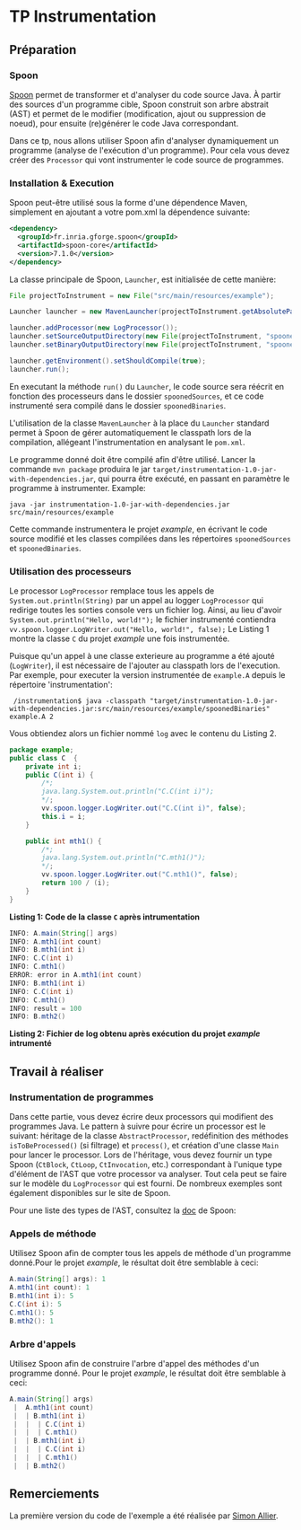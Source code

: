 # TP Instrumentation

## Préparation

### Spoon

[Spoon](http://spoon.gforge.inria.fr/) permet de transformer et d'analyser du code source Java. À partir des sources d'un programme cible, Spoon construit son arbre abstrait (AST) et permet de le modifier (modification, ajout ou suppression de noeud), pour ensuite (re)générer le code Java correspondant.

Dans ce tp, nous allons utiliser Spoon afin d'analyser dynamiquement un programme (analyse de l'exécution d'un programme). Pour cela vous devez créer des `Processor` qui vont instrumenter le code source de programmes.

### Installation & Execution

Spoon peut-être utilisé sous la forme d'une dépendence Maven, simplement en ajoutant a votre pom.xml la dépendence suivante:

```xml
<dependency>
  <groupId>fr.inria.gforge.spoon</groupId>
  <artifactId>spoon-core</artifactId>
  <version>7.1.0</version>
</dependency>

```

La classe principale de Spoon, `Launcher`, est initialisée de cette manière:

```java
File projectToInstrument = new File("src/main/resources/example");

Launcher launcher = new MavenLauncher(projectToInstrument.getAbsolutePath(), MavenLauncher.SOURCE_TYPE.ALL_SOURCE);

launcher.addProcessor(new LogProcessor());
launcher.setSourceOutputDirectory(new File(projectToInstrument, "spoonedSources"));
launcher.setBinaryOutputDirectory(new File(projectToInstrument, "spoonedBinaries"));

launcher.getEnvironment().setShouldCompile(true);
launcher.run();
```

En executant la méthode `run()` du `Launcher`, le code source sera réécrit en fonction des processeurs dans le dossier `spoonedSources`, et ce code instrumenté sera compilé dans le dossier `spoonedBinaries`.

L'utilisation de la classe `MavenLauncher` à la place du `Launcher` standard permet à Spoon de gérer automatiquement le classpath lors de la compilation, allégeant l'instrumentation en analysant le `pom.xml`.

Le programme donné doit être compilé afin d'être utilisé. Lancer la commande `mvn package` produira le jar `target/instrumentation-1.0-jar-with-dependencies.jar`, qui pourra être exécuté, en passant en paramètre le programme à instrumenter. Example:

```shell
java -jar instrumentation-1.0-jar-with-dependencies.jar src/main/resources/example
```

Cette commande instrumentera le projet *example*, en écrivant le code source modifié et les classes compilées dans les répertoires `spoonedSources` et `spoonedBinaries`.

### Utilisation des processeurs

Le  processor  `LogProcessor` remplace tous les appels de `System.out.println(String)` par un appel au logger `LogProcessor` qui redirige toutes les sorties console vers un fichier log. Ainsi, au lieu d'avoir `System.out.println("Hello, world!");` le fichier instrumenté contiendra `vv.spoon.logger.LogWriter.out("Hello, world!", false);`
Le Listing 1 montre la classe `C` du projet *example* une fois instrumentée.

Puisque qu'un appel à une classe exterieure au programme a été ajouté (`LogWriter`), il est nécessaire de l'ajouter au classpath lors de l'execution.
Par exemple, pour executer la version instrumentée de `example.A` depuis le répertoire 'instrumentation':

```shell
 /instrumentation$ java -classpath "target/instrumentation-1.0-jar-with-dependencies.jar:src/main/resources/example/spoonedBinaries" example.A 2
```

Vous obtiendez alors un fichier nommé `log` avec le contenu du Listing 2.
```java
package example;
public class C  {
    private int i;
    public C(int i) {
        /*;
        java.lang.System.out.println("C.C(int i)");
        */;
        vv.spoon.logger.LogWriter.out("C.C(int i)", false);
        this.i = i;
    }

    public int mth1() {
        /*;
        java.lang.System.out.println("C.mth1()");
        */;
        vv.spoon.logger.LogWriter.out("C.mth1()", false);
        return 100 / (i);
    }
}
```
**Listing 1: Code de la classe `C` après intrumentation**


```java
INFO: A.main(String[] args)
INFO: A.mth1(int count)
INFO: B.mth1(int i)
INFO: C.C(int i)
INFO: C.mth1()
ERROR: error in A.mth1(int count)
INFO: B.mth1(int i)
INFO: C.C(int i)
INFO: C.mth1()
INFO: result = 100
INFO: B.mth2()
```

**Listing 2: Fichier de log obtenu après exécution du projet *example* intrumenté**

## Travail à réaliser

### Instrumentation de programmes

Dans cette partie, vous devez écrire deux processors qui modifient des programmes Java. Le pattern à suivre pour écrire un processor est le suivant: héritage de la classe `AbstractProcessor`, redéfinition des méthodes `isToBeProcessed()` (si filtrage) et `process()`, et création d'une classe `Main` pour lancer le processor. Lors de l'héritage, vous devez fournir un type Spoon (`CtBlock`, `CtLoop`, `CtInvocation`, etc.) correspondant à l'unique type d'élément de l'AST que votre processor va analyser. Tout cela peut se faire sur le modèle du `LogProcessor` qui est fourni. De nombreux exemples sont également disponibles sur le site de Spoon.

Pour une liste des types de l'AST, consultez la [doc](http://spoon.gforge.inria.fr/structural_elements.html) de Spoon:

### Appels de méthode

Utilisez Spoon afin de compter tous les appels de méthode d'un programme donné.Pour le projet *example*, le résultat doit être semblable à ceci:
```java
A.main(String[] args): 1 
A.mth1(int count): 1
B.mth1(int i): 5
C.C(int i): 5
C.mth1(): 5
B.mth2(): 1
```

### Arbre d'appels

Utilisez Spoon afin de construire l'arbre d'appel des méthodes d'un programme donné. Pour le projet *example*, le résultat doit être semblable à ceci:


```java
A.main(String[] args)
 |  A.mth1(int count)
 |  | B.mth1(int i)
 |  |  | C.C(int i)
 |  |  | C.mth1()
 |  | B.mth1(int i)
 |  |  | C.C(int i)
 |  |  | C.mth1()
 |  | B.mth2()
```



## Remerciements

La première version du code de l'exemple a été réalisée par [Simon Allier](simon.allier@inria.fr). 